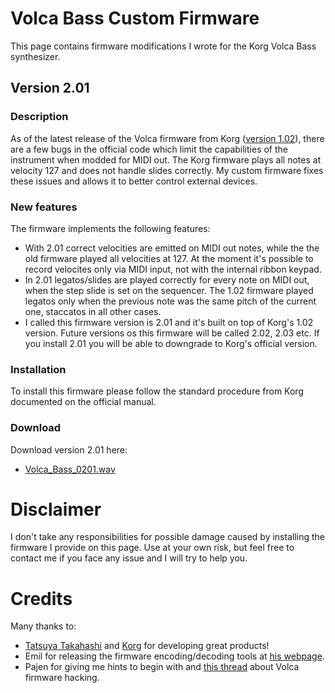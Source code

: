 # Volca Bass Custom Firmware
This page contains firmware modifications I wrote for the Korg Volca Bass synthesizer.
## Version 2.01
### Description
As of the latest release of the Volca firmware from Korg ([version 1.02](https://www.korg.com/us/support/download/software/0/140/4365/)), there are a few bugs in the official code which limit the capabilities of the instrument when modded for MIDI out. The Korg firmware plays all notes at velocity 127 and does not handle slides correctly. My custom firmware fixes these issues and allows it to better control external devices.
### New features
The firmware implements the following features:
* With 2.01 correct velocities are emitted on MIDI out notes, while the the old firmware played all velocities at 127. At the moment it's possible to record velocites only via MIDI input, not with the internal ribbon keypad.
* In 2.01 legatos/slides are played correctly for every note on MIDI out, when the step slide is set on the sequencer. The 1.02 firmware played legatos only when the previous note was the same pitch of the current one, staccatos in all other cases.
* I called this firmware version is 2.01 and it's built on top of Korg's 1.02 version. Future versions os this firmware will be called 2.02, 2.03 etc. If you install 2.01 you will be able to downgrade to Korg's official version.
### Installation
To install this firmware please follow the standard procedure from Korg documented on the official manual.
### Download
Download version 2.01 here:
* [Volca_Bass_0201.wav](Volca_Bass_0201.wav?raw=true)
# Disclaimer
I don't take any responsibilities for possible damage caused by installing the firmware I provide on this page. Use at your own risk, but feel free to contact me if you face any issue and I will try to help you.
# Credits
Many thanks to:
* [Tatsuya Takahashi](https://www.tatsuyatakahashi.com/) and [Korg](https://www.korg.com) for developing great products!
* Emil for releasing the firmware encoding/decoding tools at [his webpage](https://uglyduck.vajn.icu/ep/archive/2018/01/).
* Pajen for giving me hints to begin with and [this thread](https://www.gearslutz.com/board/electronic-music-instruments-and-electronic-music-production/1232112-volca-sample-firmware-hack.html?s=9dd803db3f00c353b81f8eccea4ead0a) about Volca firmware hacking.
